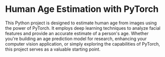 # Human Age Estimation with PyTorch
This Python project is designed to estimate human age from images using the power of PyTorch. It employs deep learning techniques to analyze facial features and provide an accurate estimate of a person's age. Whether you're building an age prediction model for research, enhancing your computer vision application, or simply exploring the capabilities of PyTorch, this project serves as a valuable starting point.